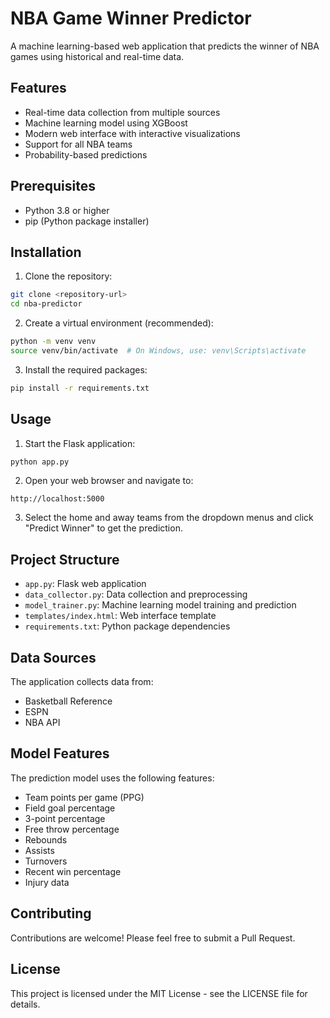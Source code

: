 # NBA Game Winner Predictor

A machine learning-based web application that predicts the winner of NBA games using historical and real-time data.

## Features

- Real-time data collection from multiple sources
- Machine learning model using XGBoost
- Modern web interface with interactive visualizations
- Support for all NBA teams
- Probability-based predictions

## Prerequisites

- Python 3.8 or higher
- pip (Python package installer)

## Installation

1. Clone the repository:
```bash
git clone <repository-url>
cd nba-predictor
```

2. Create a virtual environment (recommended):
```bash
python -m venv venv
source venv/bin/activate  # On Windows, use: venv\Scripts\activate
```

3. Install the required packages:
```bash
pip install -r requirements.txt
```

## Usage

1. Start the Flask application:
```bash
python app.py
```

2. Open your web browser and navigate to:
```
http://localhost:5000
```

3. Select the home and away teams from the dropdown menus and click "Predict Winner" to get the prediction.

## Project Structure

- `app.py`: Flask web application
- `data_collector.py`: Data collection and preprocessing
- `model_trainer.py`: Machine learning model training and prediction
- `templates/index.html`: Web interface template
- `requirements.txt`: Python package dependencies

## Data Sources

The application collects data from:
- Basketball Reference
- ESPN
- NBA API

## Model Features

The prediction model uses the following features:
- Team points per game (PPG)
- Field goal percentage
- 3-point percentage
- Free throw percentage
- Rebounds
- Assists
- Turnovers
- Recent win percentage
- Injury data

## Contributing

Contributions are welcome! Please feel free to submit a Pull Request.

## License

This project is licensed under the MIT License - see the LICENSE file for details. 